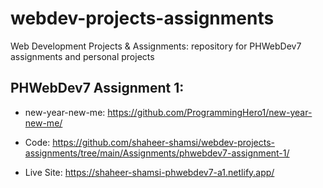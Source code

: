 # webdev-projects-assignments
Web Development Projects &amp; Assignments: repository for PHWebDev7 assignments and personal projects

## PHWebDev7 Assignment 1:
* new-year-new-me: 
<https://github.com/ProgrammingHero1/new-year-new-me/>

* Code:
<https://github.com/shaheer-shamsi/webdev-projects-assignments/tree/main/Assignments/phwebdev7-assignment-1/>
* Live Site:
<https://shaheer-shamsi-phwebdev7-a1.netlify.app/>

